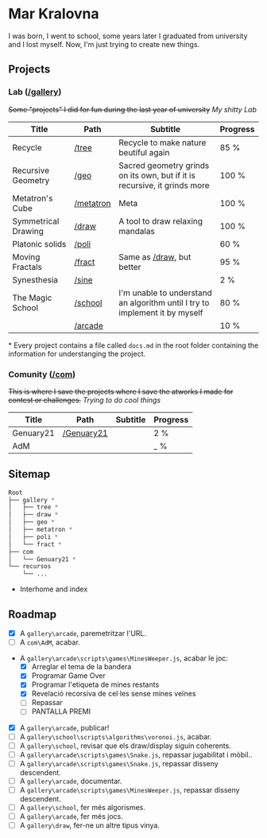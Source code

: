 # Mar Kralovna

I was born, I went to school, some years later I graduated from university and I lost myself. Now, I'm just trying to create new things.

## Projects

### Lab ([/gallery](./gallery))

~~Some "projects" I did for fun during the last year of university~~ *My shitty Lab*

|        Title        |               Path               |                                     Subtitle                                     |  Progress  |
|---------------------|----------------------------------|----------------------------------------------------------------------------------|------------|
| Recycle             | [/tree](./gallery/tree)          | Recycle to make nature beutiful again                                            |       85 % |
| Recursive Geometry  | [/geo](./gallery/geo)            | Sacred geometry grinds on its own, but if it is recursive, it grinds more        |      100 % |
| Metatron's Cube     | [/metatron](./gallery/metatron)  | Meta                                                                             |      100 % |
| Symmetrical Drawing | [/draw](./gallery/draw)          | A tool to draw relaxing mandalas                                                 |      100 % |
| Platonic solids     | [/poli](./gallery/poli)          |                                                                                  |       60 % |
| Moving Fractals     | [/fract](./gallery/fract)        | Same as [/draw](./gallery/draw), but better                                      |       95 % |
| Synesthesia         | [/sine](./gallery/sine)          |                                                                                  |        2 % |
| The Magic School    | [/school](./gallery/school)      | I'm unable to understand an algorithm until I try to implement it by myself      |       80 % |
|                     | [/arcade](./gallery/arcade)      |                                                                                  |       10 % |

\* Every project contains a file called `docs.md` in the root folder containing the information for understanging the project.

### Comunity ([/com](./com))

~~This is where I save the projects where I save the atworks I made for contest or challenges.~~ *Trying to do cool things*

|        Title        |               Path               |                                     Subtitle                                     |  Progress  |
|---------------------|----------------------------------|----------------------------------------------------------------------------------|------------|
| Genuary21           | [/Genuary21](./com/Genuary21)    |                                                                                  |        2 % |
| AdM                 |                                  |                                                                                  |        _ % |

## Sitemap

```css
Root
├── gallery *
│   ├── tree *
│   ├── draw *
│   ├── geo *
│   ├── metatron *
│   ├── poli *
│   └── fract *
├── com
│   └── Genuary21 *
└── recursos
    └── ...
```

* Interhome and index

## Roadmap

* [x] A `gallery\arcade`, paremetritzar l'URL.
* [ ] A `com\AdM`, acabar.
* A `gallery\arcade\scripts\games\MinesWeeper.js`, acabar le joc:
	* [x] Arreglar el tema de la bandera
	* [x] Programar Game Over
	* [x] Programar l'etiqueta de mines restants
	* [x] Revelació recorsiva de cel·les sense mines veïnes
	* [ ] Repassar
	* [ ] PANTALLA PREMI
* [x] A `gallery\arcade`, publicar!
* [ ] A `gallery\school\scripts\algorithms\voronoi.js`, acabar.
* [ ] A `gallery\school`, revisar que els draw/display siguin coherents.
* [ ] A `gallery\arcade\scripts\games\Snake.js`, <span class="pendent">repassar jugabilitat i mòbil.</span>.
* [ ] A `gallery\arcade\scripts\games\Snake.js`, repassar disseny descendent.
* [ ] A `gallery\arcade`, documentar.
* [ ] A `gallery\arcade\scripts\games\MinesWeeper.js`, repassar disseny descendent.
* [ ] A `gallery\school`, fer més algorismes.
* [ ] A `gallery\arcade`, fer més jocs.
* [ ] A `gallery\draw`, fer-ne un altre <span class="pendent">tipus vinya</span>.
